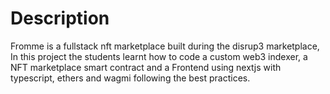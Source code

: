 # Description

Fromme is a fullstack nft marketplace built during the disrup3 marketplace, 
In this project the students learnt how to code a custom web3 indexer, a NFT marketplace smart contract and a Frontend using nextjs with typescript,
ethers and wagmi following the best practices.
